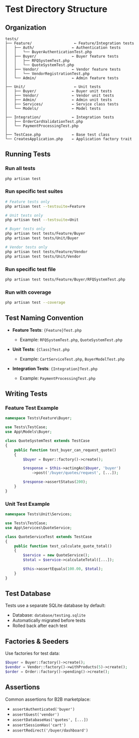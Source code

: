 # Test Directory Structure

## Organization

```
tests/
├── Feature/                   ← Feature/Integration tests
│   ├── Auth/                 ← Authentication tests
│   │   └── BuyerAuthenticationTest.php
│   ├── Buyer/                ← Buyer feature tests
│   │   ├── RFQSystemTest.php
│   │   └── QuoteSystemTest.php
│   ├── Vendor/               ← Vendor feature tests
│   │   └── VendorRegistrationTest.php
│   └── Admin/                ← Admin feature tests
│
├── Unit/                      ← Unit tests
│   ├── Buyer/                ← Buyer unit tests
│   ├── Vendor/               ← Vendor unit tests
│   ├── Admin/                ← Admin unit tests
│   ├── Services/             ← Service class tests
│   └── Models/               ← Model tests
│
├── Integration/              ← Integration tests
│   ├── OrderCardValidationTest.php
│   └── PaymentProcessingTest.php
│
├── TestCase.php              ← Base test class
└── CreatesApplication.php    ← Application factory trait
```

## Running Tests

### Run all tests
```bash
php artisan test
```

### Run specific test suites
```bash
# Feature tests only
php artisan test --testsuite=Feature

# Unit tests only
php artisan test --testsuite=Unit

# Buyer tests only
php artisan test tests/Feature/Buyer
php artisan test tests/Unit/Buyer

# Vendor tests only
php artisan test tests/Feature/Vendor
php artisan test tests/Unit/Vendor
```

### Run specific test file
```bash
php artisan test tests/Feature/Buyer/RFQSystemTest.php
```

### Run with coverage
```bash
php artisan test --coverage
```

## Test Naming Convention

- **Feature Tests**: `{Feature}Test.php`
  - Example: `RFQSystemTest.php`, `QuoteSystemTest.php`

- **Unit Tests**: `{Class}Test.php`
  - Example: `CartServiceTest.php`, `BuyerModelTest.php`

- **Integration Tests**: `{Integration}Test.php`
  - Example: `PaymentProcessingTest.php`

## Writing Tests

### Feature Test Example
```php
namespace Tests\Feature\Buyer;

use Tests\TestCase;
use App\Models\Buyer;

class QuoteSystemTest extends TestCase
{
    public function test_buyer_can_request_quote()
    {
        $buyer = Buyer::factory()->create();

        $response = $this->actingAs($buyer, 'buyer')
            ->post('/buyer/quotes/request', [...]);

        $response->assertStatus(200);
    }
}
```

### Unit Test Example
```php
namespace Tests\Unit\Services;

use Tests\TestCase;
use App\Services\QuoteService;

class QuoteServiceTest extends TestCase
{
    public function test_calculate_quote_total()
    {
        $service = new QuoteService();
        $total = $service->calculateTotal([...]);

        $this->assertEquals(100.00, $total);
    }
}
```

## Test Database

Tests use a separate SQLite database by default:
- Database: `database/testing.sqlite`
- Automatically migrated before tests
- Rolled back after each test

## Factories & Seeders

Use factories for test data:
```php
$buyer = Buyer::factory()->create();
$vendor = Vendor::factory()->withProducts(5)->create();
$order = Order::factory()->pending()->create();
```

## Assertions

Common assertions for B2B marketplace:
- `assertAuthenticated('buyer')`
- `assertGuest('vendor')`
- `assertDatabaseHas('quotes', [...])`
- `assertSessionHas('cart')`
- `assertRedirect('/buyer/dashboard')`